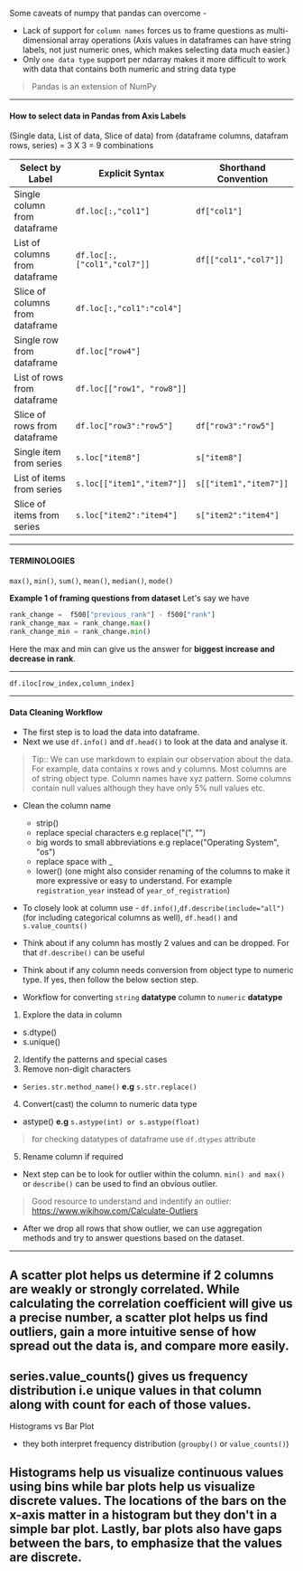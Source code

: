 Some caveats of numpy that pandas can overcome -
* Lack of support for `column names` forces us to frame questions as multi-dimensional array operations (Axis values in dataframes can have string labels, not just numeric ones, which makes selecting data much easier.)
* Only `one data type` support per ndarray makes it more difficult to work with data that contains both numeric and string data type

> Pandas is an extension of NumPy
---
#### How to select data in Pandas from Axis Labels
(Single data, List of data, Slice of data) from (dataframe columns, datafram rows, series) = 3 X 3 = 9 combinations

Select by Label	                | Explicit Syntax             | Shorthand Convention
------------------------------- | --------------------------- | --------------------
Single column from dataframe    | `df.loc[:,"col1"]`          | `df["col1"]`
List of columns from dataframe	| `df.loc[:,["col1","col7"]]` | `df[["col1","col7"]]`
Slice of columns from dataframe	| `df.loc[:,"col1":"col4"]`   | 
Single row from dataframe	    | `df.loc["row4"]`            | 
List of rows from dataframe	    | `df.loc[["row1", "row8"]]`  | 
Slice of rows from dataframe    | `df.loc["row3":"row5"]`     | `df["row3":"row5"]`
Single item from series	        | `s.loc["item8"]`            | `s["item8"]`
List of items from series       | `s.loc[["item1","item7"]]`  | `s[["item1","item7"]]`
Slice of items from series      | `s.loc["item2":"item4"]`    | `s["item2":"item4"]` 

---

#### TERMINOLOGIES
`max()`, `min()`, `sum()`, `mean()`, `median()`, `mode()`

__Example 1 of framing questions from dataset__
Let's say we have
```python
rank_change =  f500["previous_rank"] - f500["rank"]
rank_change_max = rank_change.max()
rank_change_min = rank_change.min()
```
Here the max and min can give us the answer for __biggest increase and decrease in rank__.

---
```
df.iloc[row_index,column_index]
```
---
#### Data Cleaning Workflow

* The first step is to load the data into dataframe.
* Next we use `df.info()` and `df.head()` to look at the data and analyse it.
> Tip:: We can use markdown to explain our observation about the data.
For example, data contains x rows and y columns. Most columns are of string object type. Column names have xyz pattern. Some columns contain null values although they have only 5% null values etc.
* Clean the column name
    - strip()
    - replace special characters e.g replace("(", "")
    - big words to small abbreviations e.g replace("Operating System", "os")
    - replace space with _
    - lower()
(one might also consider renaming of the columns to make it more expressive or easy to understand. For example `registration_year` instead of `year_of_registration`)

* To closely look at column use - `df.info()`,`df.describe(include="all")`(for including categorical columns as well), `df.head()` and `s.value_counts()`

* Think about if any column has mostly 2 values and can be dropped. For that `df.describe()` can be useful

* Think about if any column needs conversion from object type to numeric type. If yes, then follow the below section step.

* Workflow for converting `string` __datatype__ column to `numeric` __datatype__
1. Explore the data in column
- s.dtype()
- s.unique()
2. Identify the patterns and special cases
3. Remove non-digit characters
- `Series.str.method_name()` __e.g__ `s.str.replace()`
4. Convert(cast) the column to numeric data type
- astype() __e.g__ `s.astype(int) or s.astype(float)`
> for checking datatypes of dataframe use `df.dtypes` attribute
5. Rename column if required

* Next step can be to look for outlier within the column.
`min() and max()` or `describe()` can be used to find an obvious outlier.

> Good resource to understand and indentify an outlier: https://www.wikihow.com/Calculate-Outliers

* After we drop all rows that show outlier, we can use aggregation methods and try to answer questions based on the dataset.
---

A scatter plot helps us determine if 2 columns are weakly or strongly correlated. While calculating the correlation coefficient will give us a precise number, a scatter plot helps us find outliers, gain a more intuitive sense of how spread out the data is, and compare more easily.
---

series.value_counts() gives us frequency distribution i.e unique values in that column along with count for each of those values.
---
Histograms vs Bar Plot

- they both interpret frequency distribution (`groupby()` or `value_counts()`)

Histograms help us visualize continuous values using bins while bar plots help us visualize discrete values. The locations of the bars on the x-axis matter in a histogram but they don't in a simple bar plot. Lastly, bar plots also have gaps between the bars, to emphasize that the values are discrete.
---
